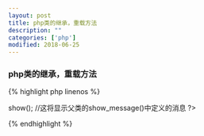 ```yaml
---
layout: post
title: php类的继承，重载方法
description: ""
categories: ['php']
modified: 2018-06-25
---
```


### php类的继承，重载方法
{% highlight php linenos %}
<?php
//类
class ParentClass
{
    function show_message()
    {
        echo "\n","\n";
        echo "Hi!This comes from Parent class.";
    }
}

//类的继承
class ChildClass extends ParentClass
{
    //重载ParentClass的show_message()函数
    function show_message()
    {
        echo "\n","\n";
        echo "Hi!This comes from the child class.";
    }
    //调用ParentClass的show_message()函数
    function show()
    {
        parent::show_message();
    }
}
$obj2 = new ChildClass; //ChildClass的对象
$obj2 -> show();    //这将显示父类的show_message()中定义的消息
?>
{% endhighlight %}